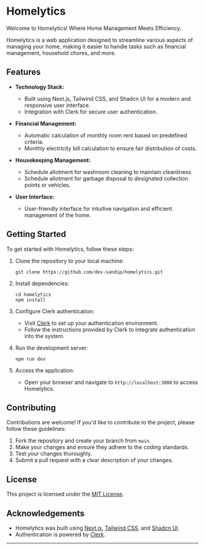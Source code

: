 # Homelytics

Welcome to Homelytics! Where Home Management Meets Efficiency.

Homelytics is a web application designed to streamline various aspects of managing your home, making it easier to handle tasks such as financial management, household chores, and more.

## Features

- **Technology Stack:**

  - Built using Next.js, Tailwind CSS, and Shadcn UI for a modern and responsive user interface.
  - Integration with Clerk for secure user authentication.

- **Financial Management:**

  - Automatic calculation of monthly room rent based on predefined criteria.
  - Monthly electricity bill calculation to ensure fair distribution of costs.

- **Housekeeping Management:**

  - Schedule allotment for washroom cleaning to maintain cleanliness.
  - Schedule allotment for garbage disposal to designated collection points or vehicles.

- **User Interface:**
  - User-friendly interface for intuitive navigation and efficient management of the home.

## Getting Started

To get started with Homelytics, follow these steps:

1. Clone the repository to your local machine:

   ```
   git clone https://github.com/dev-sandip/homelytics.git
   ```

2. Install dependencies:

   ```
   cd homelytics
   npm install
   ```

3. Configure Clerk authentication:

   - Visit [Clerk](https://clerk.dev/) to set up your authentication environment.
   - Follow the instructions provided by Clerk to integrate authentication into the system.

4. Run the development server:

   ```
   npm run dev
   ```

5. Access the application:
   - Open your browser and navigate to `http://localhost:3000` to access Homelytics.

## Contributing

Contributions are welcome! If you'd like to contribute to the project, please follow these guidelines:

1. Fork the repository and create your branch from `main`.
2. Make your changes and ensure they adhere to the coding standards.
3. Test your changes thoroughly.
4. Submit a pull request with a clear description of your changes.

## License

This project is licensed under the [MIT License](LICENSE).

## Acknowledgements

- Homelytics was built using [Next.js](https://nextjs.org/), [Tailwind CSS](https://tailwindcss.com/), and [Shadcn UI](https://shadcn-ui.com/).
- Authentication is powered by [Clerk](https://clerk.dev/).

---
